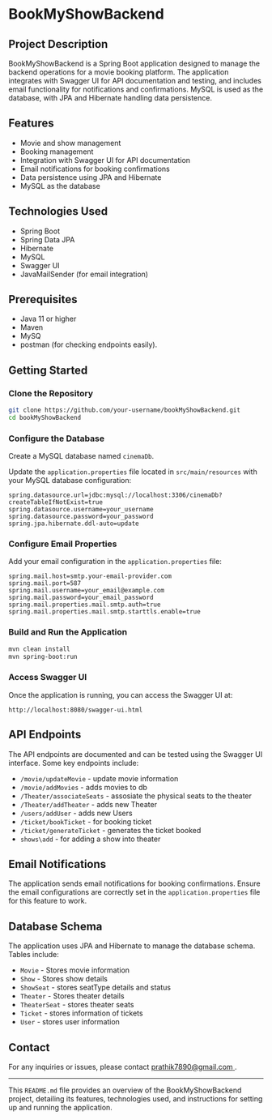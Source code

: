# BookMyShowBackend

## Project Description

BookMyShowBackend is a Spring Boot application designed to manage the backend operations for a movie booking platform. The application integrates with Swagger UI for API documentation and testing, and includes email functionality for notifications and confirmations. MySQL is used as the database, with JPA and Hibernate handling data persistence.

## Features

- Movie and show management
- Booking management
- Integration with Swagger UI for API documentation
- Email notifications for booking confirmations
- Data persistence using JPA and Hibernate
- MySQL as the database

## Technologies Used

- Spring Boot
- Spring Data JPA
- Hibernate
- MySQL
- Swagger UI
- JavaMailSender (for email integration)

## Prerequisites

- Java 11 or higher
- Maven
- MySQ
- postman (for checking endpoints easily).

## Getting Started

### Clone the Repository

```bash
git clone https://github.com/your-username/bookMyShowBackend.git
cd bookMyShowBackend
```

### Configure the Database

Create a MySQL database named `cinemaDb`.

Update the `application.properties` file located in `src/main/resources` with your MySQL database configuration:

```properties
spring.datasource.url=jdbc:mysql://localhost:3306/cinemaDb?createTableIfNotExist=true
spring.datasource.username=your_username
spring.datasource.password=your_password
spring.jpa.hibernate.ddl-auto=update
```

### Configure Email Properties

Add your email configuration in the `application.properties` file:

```properties
spring.mail.host=smtp.your-email-provider.com 
spring.mail.port=587
spring.mail.username=your_email@example.com
spring.mail.password=your_email_password
spring.mail.properties.mail.smtp.auth=true
spring.mail.properties.mail.smtp.starttls.enable=true
```

### Build and Run the Application

```bash
mvn clean install
mvn spring-boot:run
```

### Access Swagger UI

Once the application is running, you can access the Swagger UI at:

```
http://localhost:8080/swagger-ui.html
```

## API Endpoints

The API endpoints are documented and can be tested using the Swagger UI interface. Some key endpoints include:

- `/movie/updateMovie` - update movie information
- `/movie/addMovies` - adds movies to db
- `/Theater/associateSeats` - assosiate the physical seats to the theater
- `/Theater/addTheater` - adds new Theater
- `/users/addUser` - adds new Users
- `/ticket/bookTicket` - for booking ticket
- `/ticket/generateTicket` - generates the ticket booked
- `shows\add` - for adding a show into theater

## Email Notifications

The application sends email notifications for booking confirmations. Ensure the email configurations are correctly set in the `application.properties` file for this feature to work.

## Database Schema

The application uses JPA and Hibernate to manage the database schema. Tables include:

- `Movie` - Stores movie information
- `Show` - Stores show details
- `ShowSeat` - stores seatType details and status
- `Theater` - Stores theater details
- `TheaterSeat` - stores theater seats
- `Ticket` - stores information of tickets
- `User` - stores user information

## Contact

For any inquiries or issues, please contact [prathik7890@gmail.com ](mailto:prathik7890@gmail.com).

---

This `README.md` file provides an overview of the BookMyShowBackend project, detailing its features, technologies used, and instructions for setting up and running the application.
